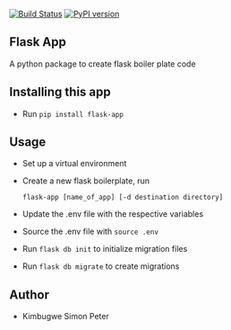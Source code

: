 [![Build Status](https://travis-ci.com/kimbugp/flask_app.svg?branch=master)](https://travis-ci.com/kimbugp/flask_app)
[![PyPI version](https://badge.fury.io/py/flask-app.svg)](https://badge.fury.io/py/flask-app)
## __Flask App__ 
A python package to create flask boiler plate code 

## __Installing this app__
* Run  `pip install flask-app`

## __Usage__
- Set up a virtual environment 
- Create a new flask boilerplate, run
    ```
    flask-app [name_of_app] [-d destination directory]
    ```

- Update the .env file with the respective variables 

- Source the .env file with `source .env`
- Run `flask db init` to initialize  migration files
- Run `flask db migrate` to create migrations


## __Author__

- Kimbugwe Simon Peter